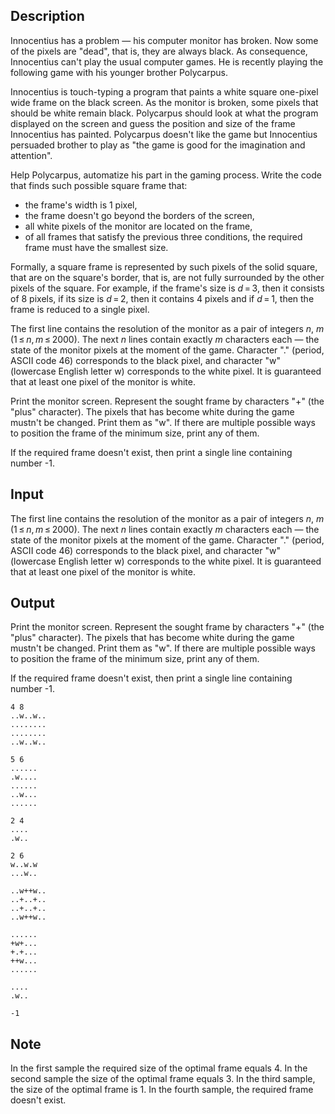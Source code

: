 ## Description

<div><p>Innocentius has a problem — his computer monitor has broken. Now some of the pixels are "dead", that is, they are always black. As consequence, Innocentius can't play the usual computer games. He is recently playing the following game with his younger brother Polycarpus.</p><p>Innocentius is touch-typing a program that paints a white square one-pixel wide frame on the black screen. As the monitor is broken, some pixels that should be white remain black. Polycarpus should look at what the program displayed on the screen and guess the position and size of the frame Innocentius has painted. Polycarpus doesn't like the game but Innocentius persuaded brother to play as "the game is good for the imagination and attention".</p><p>Help Polycarpus, automatize his part in the gaming process. Write the code that finds such possible <span class="tex-font-style-it">square</span> frame that:</p><ul> <li> the frame's width is 1 pixel, </li><li> the frame doesn't go beyond the borders of the screen, </li><li> all white pixels of the monitor are located on the frame, </li><li> of all frames that satisfy the previous three conditions, the required frame must have the smallest size. </li></ul><p>Formally, a square frame is represented by such pixels of the solid square, that are on the square's border, that is, are not fully surrounded by the other pixels of the square. For example, if the frame's size is <span class="tex-span"><i>d</i> = 3</span>, then it consists of 8 pixels, if its size is <span class="tex-span"><i>d</i> = 2</span>, then it contains 4 pixels and if <span class="tex-span"><i>d</i> = 1</span>, then the frame is reduced to a single pixel.</p></div><div class="input-specification"><p>The first line contains the resolution of the monitor as a pair of integers <span class="tex-span"><i>n</i></span>, <span class="tex-span"><i>m</i></span> (<span class="tex-span">1 ≤ <i>n</i>, <i>m</i> ≤ 2000</span>). The next <span class="tex-span"><i>n</i></span> lines contain exactly <span class="tex-span"><i>m</i></span> characters each — the state of the monitor pixels at the moment of the game. Character "<span class="tex-font-style-tt">.</span>" (period, ASCII code 46) corresponds to the black pixel, and character "<span class="tex-font-style-tt">w</span>" (lowercase English letter <span class="tex-font-style-tt">w</span>) corresponds to the white pixel. It is guaranteed that at least one pixel of the monitor is white.</p></div><div class="output-specification"><p>Print the monitor screen. Represent the sought frame by characters "<span class="tex-font-style-tt">+</span>" (the "plus" character). The pixels that has become white during the game mustn't be changed. Print them as "<span class="tex-font-style-tt">w</span>". If there are multiple possible ways to position the frame of the minimum size, print any of them.</p><p>If the required frame doesn't exist, then print a single line containing number <span class="tex-font-style-tt">-1</span>.</p></div>

## Input

<p>The first line contains the resolution of the monitor as a pair of integers <span class="tex-span"><i>n</i></span>, <span class="tex-span"><i>m</i></span> (<span class="tex-span">1 ≤ <i>n</i>, <i>m</i> ≤ 2000</span>). The next <span class="tex-span"><i>n</i></span> lines contain exactly <span class="tex-span"><i>m</i></span> characters each — the state of the monitor pixels at the moment of the game. Character "<span class="tex-font-style-tt">.</span>" (period, ASCII code 46) corresponds to the black pixel, and character "<span class="tex-font-style-tt">w</span>" (lowercase English letter <span class="tex-font-style-tt">w</span>) corresponds to the white pixel. It is guaranteed that at least one pixel of the monitor is white.</p>

## Output

<p>Print the monitor screen. Represent the sought frame by characters "<span class="tex-font-style-tt">+</span>" (the "plus" character). The pixels that has become white during the game mustn't be changed. Print them as "<span class="tex-font-style-tt">w</span>". If there are multiple possible ways to position the frame of the minimum size, print any of them.</p><p>If the required frame doesn't exist, then print a single line containing number <span class="tex-font-style-tt">-1</span>.</p>





```input1
4 8
..w..w..
........
........
..w..w..

```




```input2
5 6
......
.w....
......
..w...
......

```




```input3
2 4
....
.w..

```




```input4
2 6
w..w.w
...w..

```




```output1
..w++w..
..+..+..
..+..+..
..w++w..

```




```output2
......
+w+...
+.+...
++w...
......

```




```output3
....
.w..

```




```output4
-1

```



## Note

<p>In the first sample the required size of the optimal frame equals 4. In the second sample the size of the optimal frame equals 3. In the third sample, the size of the optimal frame is 1. In the fourth sample, the required frame doesn't exist.</p>
